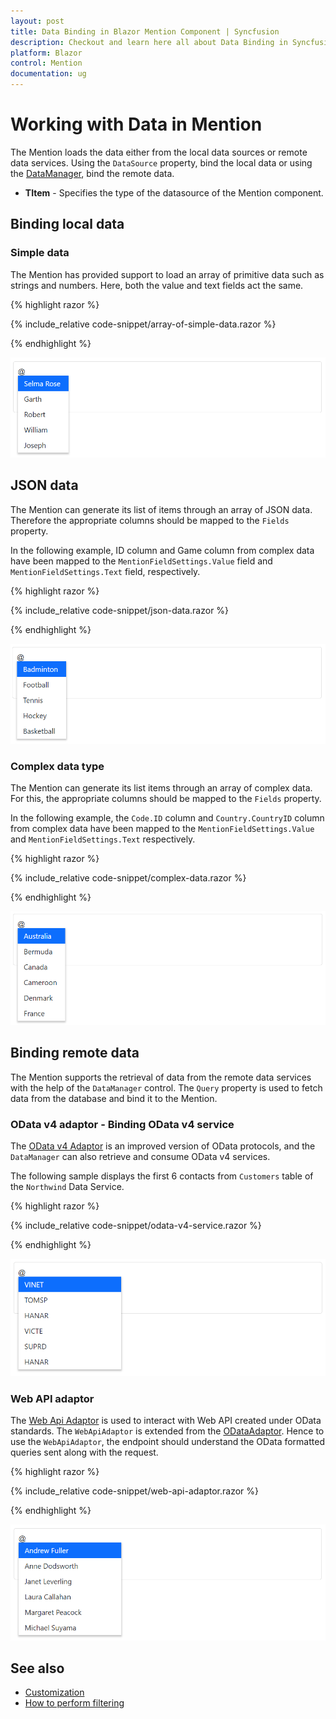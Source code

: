 ```yaml
---
layout: post
title: Data Binding in Blazor Mention Component | Syncfusion
description: Checkout and learn here all about Data Binding in Syncfusion Blazor Mention component and more.
platform: Blazor
control: Mention
documentation: ug
---
```


# Working with Data in Mention

The Mention loads the data either from the local data sources or remote data services. Using the `DataSource` property,  bind the local data or using the [DataManager](https://help.syncfusion.com/cr/blazor/Syncfusion.Blazor.DataManager.html), bind the remote data.

* **TItem** - Specifies the type of the datasource of the Mention component.

## Binding local data

### Simple data

The Mention has provided support to load an array of primitive data such as strings and numbers. Here, both the value and text fields act the same.

{% highlight razor %}

{% include_relative code-snippet/array-of-simple-data.razor %}

{% endhighlight %}

![Blazor Mention with array of simple data](./images/blazor-mention-data-binding.png)

## JSON data

The Mention can generate its list of items through an array of JSON data. Therefore the appropriate columns should be mapped to the `Fields` property.

In the following example, ID column and Game column from complex data have been mapped to the `MentionFieldSettings.Value` field and `MentionFieldSettings.Text` field, respectively.

{% highlight razor %}

{% include_relative code-snippet/json-data.razor %}

{% endhighlight %}

![Blazor Mention with array of JSON data](./images/blazor-mention-json-data.png)

### Complex data type

The Mention can generate its list items through an array of complex data. For this, the appropriate columns should be mapped to the `Fields` property.

In the following example, the `Code.ID` column and `Country.CountryID` column from complex data have been mapped to the `MentionFieldSettings.Value` and  `MentionFieldSettings.Text` respectively.

{% highlight razor %}

{% include_relative code-snippet/complex-data.razor %}

{% endhighlight %}

![Blazor Mention with array of complex data](./images/blazor-mention-complex-data.png)

## Binding remote data

The Mention supports the retrieval of data from the remote data services with the help of the `DataManager` control. The `Query` property is used to fetch data from the database and bind it to the Mention.

### OData v4 adaptor - Binding OData v4 service

The [OData v4 Adaptor](https://blazor.syncfusion.com/documentation/data/adaptors#odatav4-adaptor) is an improved version of OData protocols, and the `DataManager` can also retrieve and consume OData v4 services.

The following sample displays the first 6 contacts from `Customers` table of the `Northwind` Data Service.

{% highlight razor %}

{% include_relative code-snippet/odata-v4-service.razor %}

{% endhighlight %}

![Blazor Mention with OData v4 adaptor](./images/blazor-mention-ODatav4-adaptor.png)

### Web API adaptor

The [Web Api Adaptor](https://blazor.syncfusion.com/documentation/data/adaptors#web-api-adaptor) is used to interact with Web API created under OData standards. The `WebApiAdaptor` is extended from the [ODataAdaptor](https://blazor.syncfusion.com/documentation/data/adaptors#odata-adaptor). Hence to use the `WebApiAdaptor`, the endpoint should understand the OData formatted queries sent along with the request. 

{% highlight razor %}

{% include_relative code-snippet/web-api-adaptor.razor %}

{% endhighlight %}

![Blazor Mention with web API adaptor](./images/blazor-mention-web-api-adaptor.png)

## See also

* [Customization](./customization)
* [How to perform filtering](./filtering-data)